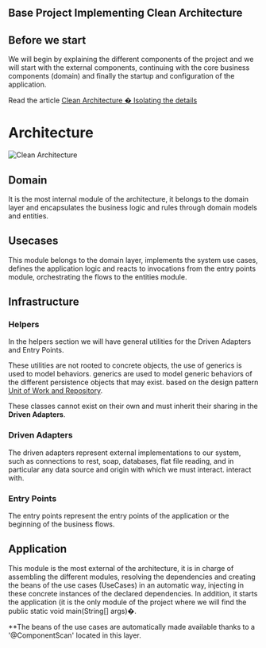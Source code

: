 ## Base Project Implementing Clean Architecture

## Before we start

We will begin by explaining the different components of the project and we will start with the external components, continuing with the core business components (domain) and finally the startup and configuration of the application.

Read the article [Clean Architecture � Isolating the details](https://medium.com/bancolombia-tech/clean-architecture-aislando-los-detalles-4f9530f35d7a)

# Architecture

![Clean Architecture](https://miro.medium.com/max/1400/1*ZdlHz8B0-qu9Y-QO3AXR_w.png)

## Domain

It is the most internal module of the architecture, it belongs to the domain layer and encapsulates the business logic and rules through domain models and entities.

## Usecases

This module belongs to the domain layer, implements the system use cases, defines the application logic and reacts to invocations from the entry points module, orchestrating the flows to the entities module.

## Infrastructure

### Helpers

In the helpers section we will have general utilities for the Driven Adapters and Entry Points.

These utilities are not rooted to concrete objects, the use of generics is used to model behaviors.
generics are used to model generic behaviors of the different persistence objects that may exist.
based on the design pattern [Unit of Work and Repository](https://medium.com/@krzychychukosobudzki/repository-design-pattern-bc490b256006).

These classes cannot exist on their own and must inherit their sharing in the **Driven Adapters**.

### Driven Adapters

The driven adapters represent external implementations to our system, such as connections to rest,
soap, databases, flat file reading, and in particular any data source and origin with which we must interact.
interact with.

### Entry Points

The entry points represent the entry points of the application or the beginning of the business flows.

## Application

This module is the most external of the architecture, it is in charge of assembling the different modules, resolving the dependencies and creating the beans of the use cases (UseCases) in an automatic way, injecting in these concrete instances of the declared dependencies. In addition, it starts the application (it is the only module of the project where we will find the public static void main(String[] args)�.

**The beans of the use cases are automatically made available thanks to a '@ComponentScan' located in this layer.
